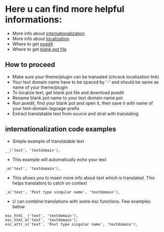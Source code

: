 # Here u can find more helpful informations:

- More info about [internationalization](https://developer.wordpress.org/plugins/internationalization/)
- More info about [localization](https://developer.wordpress.org/plugins/internationalization/localization/)
- Where to get [poedit](https://poedit.net/)
- Where to get [blank pot file](https://github.com/fxbenard/Blank-WordPress-Pot/blob/master/Blank-WordPress.pot)

## How to proceed

- Make sure your theme/plugin can be transaled (chceck localization link)
- Your text domain name have to be spaced by '-' and should be same as name of your theme/plugin
- To localize text, get blank pot file and download poedit
- Rename blank pot name to your text domain name.pot
- Run poedit, find your blank pot and open it, then save it with name of your text-domain-laguage-prefix
- Extract translatable text from source and strat with translating

## internationalization code examples

- Simple example of translatable text

```
__('text', 'textdomain'),
```

- This example will automatically echo your text

```
_e('text', 'textdomain'),
```

- This allows you to insert more info about text which is translated. This helps translators to catch on context

```
_x('text', 'Post type singular name', 'textdomain'),
```

- U can combine translations with some esc functions. Few examples below

```
esc_html__('text', 'textdomain'),
esc_html_e('text', 'textdomain'),
esc_attr_x('text', 'Post type singular name', 'textdomain'),
```
